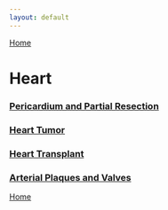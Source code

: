 ```yaml
---
layout: default
---
```


[Home](./../)

# Heart
### [Pericardium and Partial Resection](./pericardium.html)
### [Heart Tumor](./hearttumor.html)
### [Heart Transplant](./hearttransplant.html)
### [Arterial Plaques and Valves](./plaquesvalves.html)

[Home](./../)

